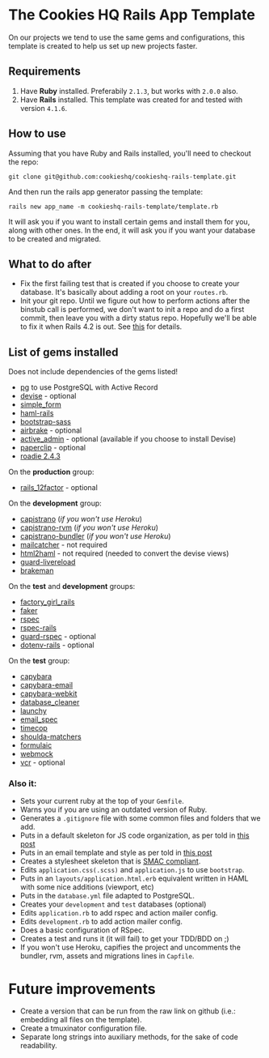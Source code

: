 The Cookies HQ Rails App Template
=================================

On our projects we tend to use the same gems and configurations, this template is created to help us set up new projects faster.

Requirements
------------

1. Have **Ruby** installed. Preferabily `2.1.3`, but works with `2.0.0` also.
2. Have **Rails** installed. This template was created for and tested with version `4.1.6`.

How to use
----------

Assuming that you have Ruby and Rails installed, you'll need to checkout the repo:

```
git clone git@github.com:cookieshq/cookieshq-rails-template.git
```

And then run the rails app generator passing the template:

```
rails new app_name -m cookieshq-rails-template/template.rb
```

It will ask you if you want to install certain gems and install them for you, along with other ones. In the end, it will ask you if you want your database to be created and migrated.

What to do after
----------------

* Fix the first failing test that is created if you choose to create your database. It's basically about adding a root on your `routes.rb`.
* Init your git repo. Until we figure out how to perform actions after the binstub call is performed, we don't want to init a repo and do a first commit, then leave you with a dirty status repo. Hopefully we'll be able to fix it when Rails 4.2 is out. See [this](https://github.com/rails/rails/issues/16292) for details.


List of gems installed
----------------------

Does not include dependencies of the gems listed!

* [pg](https://github.com/ged/ruby-pg) to use PostgreSQL with Active Record
* [devise](https://github.com/plataformatec/devise) - optional
* [simple_form](https://github.com/plataformatec/simple_form)
* [haml-rails](https://github.com/indirect/haml-rails)
* [bootstrap-sass](https://github.com/twbs/bootstrap-sass)
* [airbrake](https://github.com/airbrake/airbrake) - optional
* [active_admin](https://github.com/activeadmin/activeadmin) - optional (available if you choose to install Devise)
* [paperclip](https://github.com/thoughtbot/paperclip) - optional
* [roadie 2.4.3](https://github.com/Mange/roadie/tree/2-4-stable)

On the **production** group:
* [rails_12factor](https://github.com/heroku/rails_12factor) - optional

On the **development** group:
* [capistrano](https://github.com/capistrano/capistrano) (*if you won't use Heroku*)
* [capistrano-rvm](https://github.com/capistrano/rvm) (*if you won't use Heroku*)
* [capistrano-bundler](https://github.com/capistrano/bundler) (*if you won't use Heroku*)
* [mailcatcher](https://github.com/sj26/mailcatcher) - not required
* [html2haml](https://github.com/haml/html2haml) - not required (needed to convert the devise views)
* [guard-livereload](https://github.com/guard/guard-livereload)
* [brakeman](https://github.com/presidentbeef/brakeman)

On the **test** and **development** groups:
* [factory_girl_rails](https://github.com/thoughtbot/factory_girl_rails)
* [faker](https://github.com/stympy/faker)
* [rspec](https://github.com/rspec/rspec)
* [rspec-rails](https://github.com/rspec/rspec-rails)
* [guard-rspec](https://github.com/guard/guard-rspec) - optional
* [dotenv-rails](https://github.com/bkeepers/dotenv) - optional

On the **test** group:
* [capybara](https://github.com/jnicklas/capybara)
* [capybara-email](https://github.com/dockyard/capybara-email)
* [capybara-webkit](https://github.com/thoughtbot/capybara-webkit)
* [database_cleaner](https://github.com/DatabaseCleaner/database_cleaner)
* [launchy](https://github.com/copiousfreetime/launchy)
* [email_spec](https://github.com/bmabey/email-spec/)
* [timecop](https://github.com/travisjeffery/timecop)
* [shoulda-matchers](https://github.com/thoughtbot/shoulda-matchers)
* [formulaic](https://github.com/thoughtbot/formulaic)
* [webmock](https://github.com/bblimke/webmock)
* [vcr](https://github.com/vcr/vcr) - optional

### Also it:

* Sets your current ruby at the top of your `Gemfile`.
* Warns you if you are using an outdated version of Ruby.
* Generates a `.gitignore` file with some common files and folders that we add.
* Puts in a default skeleton for JS code organization, as per told in [this post](http://cookieshq.co.uk/posts/write-maintainable-javascript-in-rails/)
* Puts in an email template and style as per told in [this post](http://cookieshq.co.uk/posts/how-to-style-emails-with-rails-and-roadie/)
* Creates a stylesheet skeleton that is [SMAC compliant](https://smacss.com/book/categorizing).
* Edits `application.css(.scss)` and `application.js` to use `bootstrap`.
* Puts in an `layouts/application.html.erb` equivalent written in HAML with some nice additions (viewport, etc)
* Puts in the `database.yml` file adapted to PostgreSQL.
* Creates your `development` and `test` databases (optional)
* Edits `application.rb` to add rspec and action mailer config.
* Edits `development.rb` to add action mailer config.
* Does a basic configuration of RSpec.
* Creates a test and runs it (it will fail) to get your TDD/BDD on ;)
* If you won't use Heroku, capifies the project and uncomments the bundler, rvm, assets and migrations lines in `Capfile`.

Future improvements
====================

* Create a version that can be run from the raw link on github (i.e.: embedding all files on the template).
* Create a tmuxinator configuration file.
* Separate long strings into auxiliary methods, for the sake of code readability.
